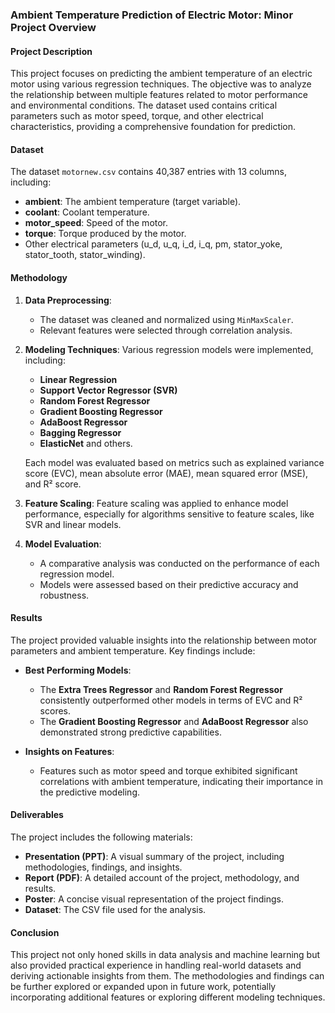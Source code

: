### Ambient Temperature Prediction of Electric Motor: Minor Project Overview

#### Project Description
This project focuses on predicting the ambient temperature of an electric motor using various regression techniques. The objective was to analyze the relationship between multiple features related to motor performance and environmental conditions. The dataset used contains critical parameters such as motor speed, torque, and other electrical characteristics, providing a comprehensive foundation for prediction.

#### Dataset
The dataset `motornew.csv` contains 40,387 entries with 13 columns, including:

- **ambient**: The ambient temperature (target variable).
- **coolant**: Coolant temperature.
- **motor_speed**: Speed of the motor.
- **torque**: Torque produced by the motor.
- Other electrical parameters (u_d, u_q, i_d, i_q, pm, stator_yoke, stator_tooth, stator_winding).

#### Methodology
1. **Data Preprocessing**:
   - The dataset was cleaned and normalized using `MinMaxScaler`.
   - Relevant features were selected through correlation analysis.

2. **Modeling Techniques**:
   Various regression models were implemented, including:
   - **Linear Regression**
   - **Support Vector Regressor (SVR)**
   - **Random Forest Regressor**
   - **Gradient Boosting Regressor**
   - **AdaBoost Regressor**
   - **Bagging Regressor**
   - **ElasticNet** and others.

   Each model was evaluated based on metrics such as explained variance score (EVC), mean absolute error (MAE), mean squared error (MSE), and R² score.

3. **Feature Scaling**:
   Feature scaling was applied to enhance model performance, especially for algorithms sensitive to feature scales, like SVR and linear models.

4. **Model Evaluation**:
   - A comparative analysis was conducted on the performance of each regression model.
   - Models were assessed based on their predictive accuracy and robustness.

#### Results
The project provided valuable insights into the relationship between motor parameters and ambient temperature. Key findings include:

- **Best Performing Models**: 
   - The **Extra Trees Regressor** and **Random Forest Regressor** consistently outperformed other models in terms of EVC and R² scores.
   - The **Gradient Boosting Regressor** and **AdaBoost Regressor** also demonstrated strong predictive capabilities.

- **Insights on Features**: 
   - Features such as motor speed and torque exhibited significant correlations with ambient temperature, indicating their importance in the predictive modeling.

#### Deliverables
The project includes the following materials:
- **Presentation (PPT)**: A visual summary of the project, including methodologies, findings, and insights.
- **Report (PDF)**: A detailed account of the project, methodology, and results.
- **Poster**: A concise visual representation of the project findings.
- **Dataset**: The CSV file used for the analysis.

#### Conclusion
This project not only honed skills in data analysis and machine learning but also provided practical experience in handling real-world datasets and deriving actionable insights from them. The methodologies and findings can be further explored or expanded upon in future work, potentially incorporating additional features or exploring different modeling techniques.
